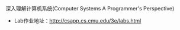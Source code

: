 深入理解计算机系统(Computer Systems A Programmer's Perspective)
- Lab作业地址：http://csapp.cs.cmu.edu/3e/labs.html



